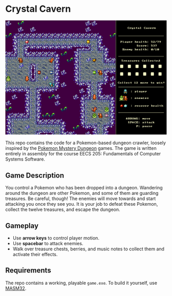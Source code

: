 # Crystal Cavern
![Crystal Cavern](readme_screenshot.PNG)

This repo contains the code for a Pokemon-based dungeon crawler, loosely inspired by the [Pokemon Mystery Dungeon](https://en.wikipedia.org/wiki/Pok%C3%A9mon_Mystery_Dungeon) games. The game is written entirely in assembly for the course EECS 205: Fundamentals of Computer Systems Software.

## Game Description
You control a Pokemon who has been dropped into a dungeon. Wandering around the dungeon are other Pokemon, and some of them are guarding treasures. Be careful, though! The enemies will move towards and start attacking you once they see you. It is your job to defeat these Pokemon, collect the twelve treasures, and escape the dungeon. 

## Gameplay
 * Use **arrow keys** to control player motion. 
 * Use **spacebar** to attack enemies.
 * Walk over treasure chests, berries, and music notes to collect them and activate their effects.

## Requirements
The repo contains a working, playable `game.exe`. To build it yourself, use [MASM32](http://www.masm32.com).

